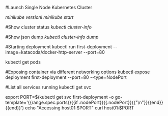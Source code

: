 #Launch Single Node Kubernetes Cluster

*minikube versioni*
*minikube start*

#Show cluster status
*kubectl cluster-info*

#Show json dump
*kubectl cluster-info dump*

#Starting deployment
kubectl run first-deployment --image=katacoda/docker-http-server --port=80

kubectl get pods

#Exposing container via different networking options
kubectl expose deployment first-deployment --port=80 --type=NodePort

#List all services running
kubectl get svc 

export PORT=$(kubectl get svc first-deployment -o go-template='{{range.spec.ports}}{{if .nodePort}}{{.nodePort}}{{"\n"}}{{end}}{{end}}')
echo "Accessing host01:$PORT"
curl host01:$PORT



